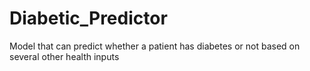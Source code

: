 # Diabetic_Predictor
Model that can predict whether a patient has diabetes or not based on several other health inputs
